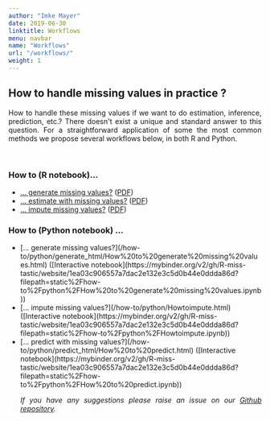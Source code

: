 ```yaml
---
author: "Imke Mayer"
date: 2019-06-30
linktitle: Workflows
menu: navbar
name: "Workflows"
url: "/workflows/"
weight: 1
---
```


<h2>How to handle missing values in practice ? </h2>

<p align="justify">How to handle these missing values if we want to do estimation, inference, prediction, etc.?</i> There doesn't exist a unique and standard answer to this question. 
For a straightforward application of some the most common methods we propose several workflows below, in both R and Python.</p>



<br>
<h3>How to (R notebook)...</h3>
<ul class="list-group" id="workflows-list">
<li class="list-group-item"> <a href="/how-to/generate/missSimul.html" target="_blank">... generate missing values?</a> (<a href="/how-to/generate/missSimul.pdf" target="_blank">PDF</a>)</li>
<li class="list-group-item"> <a href="/how-to/estimate/missEstim.html" target="_blank">... estimate with missing values?</a> (<a href="/how-to/estimate/missEstim.pdf" target="_blank">PDF</a>)</li>
<li class="list-group-item"> <a href="/how-to/impute/missImp.html" target="_blank">... impute missing values?</a> (<a href="/how-to/impute/missImp.pdf" target="_blank">PDF</a>)</li>
</ul>



<h3> How to (Python notebook) ...  </h3>
<p align="justify"> 
<ul class="list-group" id="workflows-list_py">
<li class="list-group-item"> [... generate missing values?](/how-to/python/generate_html/How%20to%20generate%20missing%20values.html) ([Interactive notebook](https://mybinder.org/v2/gh/R-miss-tastic/website/1ea03c906557a7dac2e132e3c5d0b44e0ddda86d?filepath=static%2Fhow-to%2Fpython%2FHow%20to%20generate%20missing%20values.ipynb))</li>
<li class="list-group-item">  [... impute missing values?](/how-to/python/Howtoimpute.html) ([Interactive notebook](https://mybinder.org/v2/gh/R-miss-tastic/website/1ea03c906557a7dac2e132e3c5d0b44e0ddda86d?filepath=static%2Fhow-to%2Fpython%2FHowtoimpute.ipynb))</li>
<li class="list-group-item">  [... predict with missing values?](/how-to/python/predict_html/How%20to%20predict.html) ([Interactive notebook](https://mybinder.org/v2/gh/R-miss-tastic/website/1ea03c906557a7dac2e132e3c5d0b44e0ddda86d?filepath=static%2Fhow-to%2Fpython%2FHow%20to%20predict.ipynb))</li>

</p>

<p align="justify"><i>If you have any suggestions please raise an issue on our <a href="https://github.com/R-miss-tastic/website" target="_blank">Github repository</a>.</i></p>



<style>
.collapse-row.collapsed + tr {
     display: none;
}


tr.border_bottom {
  border-bottom:2pt solid black;
}


table {
  font-size: small;
}

</style>


